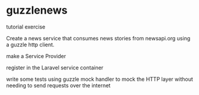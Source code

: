 # guzzlenews
tutorial exercise

Create  a news service that consumes news stories from newsapi.org 
using a guzzle http client.

make a Service Provider 
 
 register in the Laravel service container  
 
 write some tests
 using guzzle mock handler to mock the HTTP layer without needing to send requests over the internet
